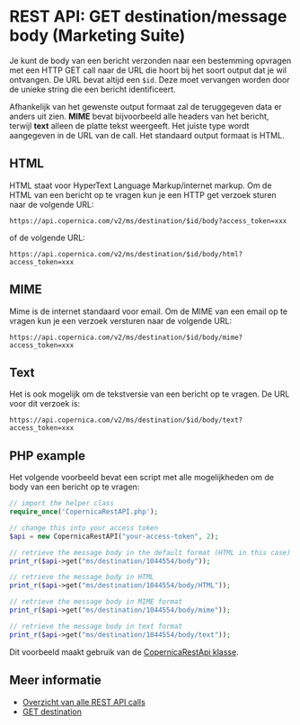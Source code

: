 # REST API: GET destination/message body (Marketing Suite)

Je kunt de body van een bericht verzonden naar een bestemming opvragen 
met een HTTP GET call naar de URL die hoort bij het soort output dat 
je wil ontvangen. De URL bevat altijd een `$id`. Deze moet vervangen 
worden door de unieke string die een bericht identificeert.

Afhankelijk van het gewenste output formaat zal de teruggegeven data er 
anders uit zien. **MIME** bevat bijvoorbeeld alle headers van het bericht, 
terwijl **text** alleen de platte tekst weergeeft. Het juiste type 
wordt aangegeven in de URL van de call. Het standaard output formaat is 
HTML.

## HTML

HTML staat voor HyperText Language Markup/internet markup. Om de HTML 
van een bericht op te vragen kun je een HTTP get verzoek sturen naar de 
volgende URL:

`https://api.copernica.com/v2/ms/destination/$id/body?access_token=xxx`

of de volgende URL:

`https://api.copernica.com/v2/ms/destination/$id/body/html?access_token=xxx`

## MIME

Mime is de internet standaard voor email. Om de MIME van een email op te 
vragen kun je een verzoek versturen naar de volgende URL:

`https://api.copernica.com/v2/ms/destination/$id/body/mime?access_token=xxx`

## Text

Het is ook mogelijk om de tekstversie van een bericht op te vragen. 
De URL voor dit verzoek is:

`https://api.copernica.com/v2/ms/destination/$id/body/text?access_token=xxx`

## PHP example

Het volgende voorbeeld bevat een script met alle mogelijkheden om 
de body van een bericht op te vragen:

```php
// import the helper class
require_once('CopernicaRestAPI.php');

// change this into your access token
$api = new CopernicaRestAPI("your-access-token", 2);

// retrieve the message body in the default format (HTML in this case)
print_r($api->get("ms/destination/1044554/body"));

// retrieve the message body in HTML
print_r($api->get("ms/destination/1044554/body/HTML"));

// retrieve the message body in MIME format
print_r($api->get("ms/destination/1044554/body/mime"));

// retrieve the message body in text format
print_r($api->get("ms/destination/1044554/body/text"));
```

Dit voorbeeld maakt gebruik van de [CopernicaRestApi klasse](rest-php).

## Meer informatie

* [Overzicht van alle REST API calls](./rest-api)
* [GET destination](./rest-get-ms-destination)
